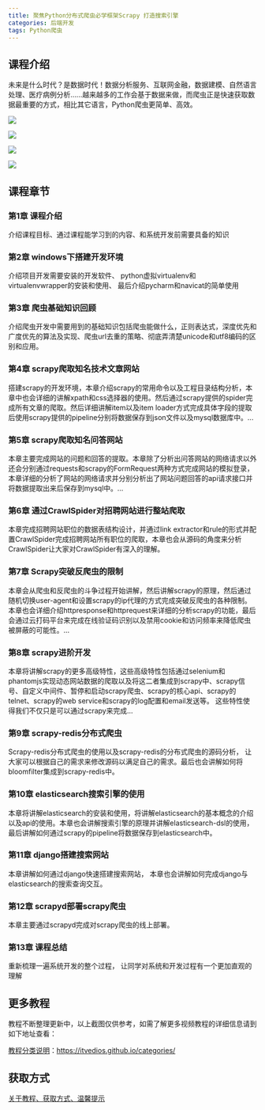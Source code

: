 ```yaml
---
title: 聚焦Python分布式爬虫必学框架Scrapy 打造搜索引擎
categories: 后端开发
tags: Python爬虫
---
```


## 课程介绍

未来是什么时代？是数据时代！数据分析服务、互联网金融，数据建模、自然语言处理、医疗病例分析……越来越多的工作会基于数据来做，而爬虫正是快速获取数据最重要的方式，相比其它语言，Python爬虫更简单、高效。

![](http://oqn6ggw87.bkt.clouddn.com/聚焦Python分布式爬虫必学框架Scrapy1.png)

<!--more-->

![](http://oqn6ggw87.bkt.clouddn.com/聚焦Python分布式爬虫必学框架Scrapy2.png)

![](http://oqn6ggw87.bkt.clouddn.com/聚焦Python分布式爬虫必学框架Scrapy3.png)

![](http://oqn6ggw87.bkt.clouddn.com/聚焦Python分布式爬虫必学框架Scrapy4.png)

## 课程章节

### 第1章 课程介绍

介绍课程目标、通过课程能学习到的内容、和系统开发前需要具备的知识

### 第2章 windows下搭建开发环境

介绍项目开发需要安装的开发软件、 python虚拟virtualenv和 virtualenvwrapper的安装和使用、 最后介绍pycharm和navicat的简单使用

### 第3章 爬虫基础知识回顾

介绍爬虫开发中需要用到的基础知识包括爬虫能做什么，正则表达式，深度优先和广度优先的算法及实现、爬虫url去重的策略、彻底弄清楚unicode和utf8编码的区别和应用。

### 第4章 scrapy爬取知名技术文章网站

搭建scrapy的开发环境，本章介绍scrapy的常用命令以及工程目录结构分析，本章中也会详细的讲解xpath和css选择器的使用。然后通过scrapy提供的spider完成所有文章的爬取。然后详细讲解item以及item loader方式完成具体字段的提取后使用scrapy提供的pipeline分别将数据保存到json文件以及mysql数据库中。...

### 第5章 scrapy爬取知名问答网站

本章主要完成网站的问题和回答的提取。本章除了分析出问答网站的网络请求以外还会分别通过requests和scrapy的FormRequest两种方式完成网站的模拟登录， 本章详细的分析了网站的网络请求并分别分析出了网站问题回答的api请求接口并将数据提取出来后保存到mysql中。...

### 第6章 通过CrawlSpider对招聘网站进行整站爬取

本章完成招聘网站职位的数据表结构设计，并通过link extractor和rule的形式并配置CrawlSpider完成招聘网站所有职位的爬取，本章也会从源码的角度来分析CrawlSpider让大家对CrawlSpider有深入的理解。

### 第7章 Scrapy突破反爬虫的限制

本章会从爬虫和反爬虫的斗争过程开始讲解，然后讲解scrapy的原理，然后通过随机切换user-agent和设置scrapy的ip代理的方式完成突破反爬虫的各种限制。本章也会详细介绍httpresponse和httprequest来详细的分析scrapy的功能，最后会通过云打码平台来完成在线验证码识别以及禁用cookie和访问频率来降低爬虫被屏蔽的可能性。...

### 第8章 scrapy进阶开发

本章将讲解scrapy的更多高级特性，这些高级特性包括通过selenium和phantomjs实现动态网站数据的爬取以及将这二者集成到scrapy中、scrapy信号、自定义中间件、暂停和启动scrapy爬虫、scrapy的核心api、scrapy的telnet、scrapy的web service和scrapy的log配置和email发送等。 这些特性使得我们不仅只是可以通过scrapy来完成...

### 第9章 scrapy-redis分布式爬虫

Scrapy-redis分布式爬虫的使用以及scrapy-redis的分布式爬虫的源码分析， 让大家可以根据自己的需求来修改源码以满足自己的需求。最后也会讲解如何将bloomfilter集成到scrapy-redis中。

### 第10章 elasticsearch搜索引擎的使用

本章将讲解elasticsearch的安装和使用，将讲解elasticsearch的基本概念的介绍以及api的使用。本章也会讲解搜索引擎的原理并讲解elasticsearch-dsl的使用，最后讲解如何通过scrapy的pipeline将数据保存到elasticsearch中。

### 第11章 django搭建搜索网站

本章讲解如何通过django快速搭建搜索网站， 本章也会讲解如何完成django与elasticsearch的搜索查询交互。

### 第12章 scrapyd部署scrapy爬虫

本章主要通过scrapyd完成对scrapy爬虫的线上部署。

### 第13章 课程总结

重新梳理一遍系统开发的整个过程， 让同学对系统和开发过程有一个更加直观的理解

## 更多教程

教程不断整理更新中，以上截图仅供参考，如需了解更多视频教程的详细信息请到如下地址查看：

[教程分类说明](https://itvedios.github.io/categories/)：<https://itvedios.github.io/categories/>

## 获取方式

[关于教程、获取方式、温馨提示](https://itvedios.github.io/about/)